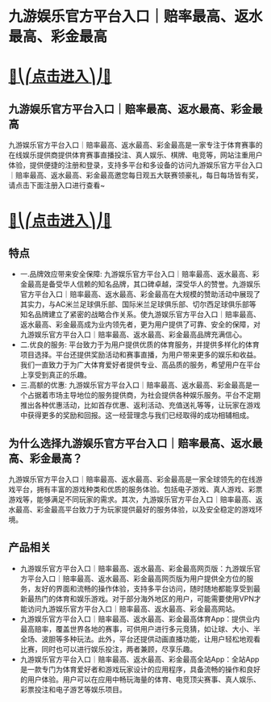 # 九游娱乐官方平台入口｜赔率最高、返水最高、彩金最高

# [🍉⎝⎛点击进入⎞⎠🍉](https://kkdd668.cn)
## 九游娱乐官方平台入口｜赔率最高、返水最高、彩金最高
九游娱乐官方平台入口｜赔率最高、返水最高、彩金最高是一家专注于体育赛事的在线娱乐提供商提供体育赛事直播投注、真人娱乐、棋牌、电竞等，网站注重用户体验，提供便捷的注册和登录，支持多平台和多设备的访问九游娱乐官方平台入口｜赔率最高、返水最高、彩金最高邀您每日观五大联赛领豪礼，每日每场皆有奖，请点击下面注册入口进行查看~
# [🍉⎝⎛点击进入⎞⎠🍉](https://kkdd668.cn)

## 特点
- 一.品牌效应带来安全保障: 九游娱乐官方平台入口｜赔率最高、返水最高、彩金最高是备受华人信赖的知名品牌，其口碑卓越，深受华人的赞誉。九游娱乐官方平台入口｜赔率最高、返水最高、彩金最高在大规模的赞助活动中展现了其实力，与AC米兰足球俱乐部、国际米兰足球俱乐部、切尔西足球俱乐部等知名品牌建立了紧密的战略合作关系。使九游娱乐官方平台入口｜赔率最高、返水最高、彩金最高成为业内领先者，更为用户提供了可靠、安全的保障，对九游娱乐官方平台入口｜赔率最高、返水最高、彩金最高品牌充满信心。
- 二.优良的服务: 平台致力于为用户提供优质的体育服务，并提供多样化的体育项目选择。平台还提供奖励活动和赛事直播，为用户带来更多的娱乐和收益。我们一直致力于为广大体育爱好者提供专业、高品质的服务，希望用户在平台上享受到真正的乐趣。
- 三.高额的优惠: 九游娱乐官方平台入口｜赔率最高、返水最高、彩金最高是一个占据着市场主导地位的服务提供商，为社会提供各种娱乐服务。平台不定期推出各种优惠活动，比如首存优惠、返利活动、充值送礼等等，让玩家在游戏中获得更多的奖励和回报。这一经营理念与我们已经取得的成功相辅相成。

## 为什么选择九游娱乐官方平台入口｜赔率最高、返水最高、彩金最高？
九游娱乐官方平台入口｜赔率最高、返水最高、彩金最高是一家全球领先的在线游戏平台，拥有丰富的游戏种类和优质的服务体验。包括电子游戏、真人游戏、彩票游戏等，能够满足不同玩家的需求。其次，九游娱乐官方平台入口｜赔率最高、返水最高、彩金最高平台致力于为玩家提供最好的服务体验，以及安全稳定的游戏环境。
## 产品相关
- 九游娱乐官方平台入口｜赔率最高、返水最高、彩金最高网页版：九游娱乐官方平台入口｜赔率最高、返水最高、彩金最高网页版为用户提供全方位的服务，友好的界面和流畅的操作体验，支持多平台访问，随时随地都能享受到最新最热门的体育和娱乐游戏。对于部分海外地区的用户，可能需要使用VPN才能访问九游娱乐官方平台入口｜赔率最高、返水最高、彩金最高网站。
- 九游娱乐官方平台入口｜赔率最高、返水最高、彩金最高体育App：提供业内最高赔率，覆盖世界各地的赛事，可供用户进行多元竞猜，如让球、大小、半全场、波胆等多种玩法。此外，平台还提供动画直播功能，让用户轻松地观看比赛，同时也可以进行娱乐投注，两者兼顾，尽享乐趣。
- 九游娱乐官方平台入口｜赔率最高、返水最高、彩金最高全站App：全站App是一款专门为体育爱好者和游戏玩家设计的应用程序，具备流畅的操作和良好的用户体验。用户可以在应用中畅玩海量的体育、电竞顶尖赛事、真人娱乐、彩票投注和电子游艺等娱乐项目。
